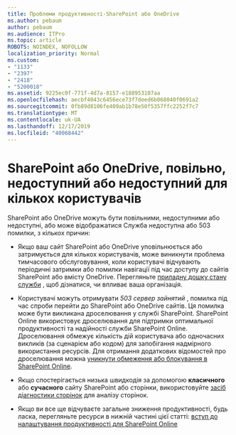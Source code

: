 ```yaml
---
title: Проблеми продуктивності-SharePoint або OneDrive
ms.author: pebaum
author: pebaum
ms.audience: ITPro
ms.topic: article
ROBOTS: NOINDEX, NOFOLLOW
localization_priority: Normal
ms.custom:
- "1133"
- "2397"
- "2418"
- "5200018"
ms.assetid: 9225ec0f-771f-4d7a-8157-e188953107aa
ms.openlocfilehash: aecbf4043c6456ece73f7deed6b068040f0691a2
ms.sourcegitcommit: 0fb89d8106fe409ab1b78e50f5357ffc2252f7c7
ms.translationtype: MT
ms.contentlocale: uk-UA
ms.lasthandoff: 12/17/2019
ms.locfileid: "40068442"
---
```

# <a name="sharepoint-or-onedrive-slow-inaccessible-or-unavailable-for-multiple-users"></a>SharePoint або OneDrive, повільно, недоступний або недоступний для кількох користувачів

SharePoint або OneDrive можуть бути повільними, недоступними або недоступні, або може відображатися Служба недоступна або 503 помилки, з кількох причин:
  
- Якщо ваш сайт SharePoint або OneDrive уповільнюється або затримується для кількох користувачів, може виникнути проблема тимчасового обслуговування, коли користувачі відчувають періодичні затримки або помилки навігації під час доступу до сайтів SharePoint або вмісту OneDrive. Перегляньте [приладну дошку стану служби](https://admin.microsoft.com/AdminPortal/Home#/servicehealth) , щоб дізнатися, чи впливає ваша організація.
  
- Користувачі можуть отримувати *503 сервер зайнятий* , помилка під час спроби перейти до SharePoint або OneDrive сайтів. Ця помилка може бути викликана дроселювання у службі SharePoint. SharePoint Online використовує дроселювання для підтримки оптимальної продуктивності та надійності служби SharePoint Online. Дроселювання обмежує кількість дій користувача або одночасних викликів (за сценарієм або кодом) для запобігання надмірного використання ресурсів. Для отримання додаткових відомостей про дроселювання можна [уникнути обмеження або блокування в SharePoint Online](https://docs.microsoft.com/sharepoint/dev/general-development/how-to-avoid-getting-throttled-or-blocked-in-sharepoint-online).

- Якщо спостерігається низька швидкодія за допомогою **класичного** або **сучасного** сайту SharePoint або сторінки, використовуйте [засіб діагностики сторінок](https://aka.ms/perftool) для аналізу сторінок.
  
- Якщо ви все ще відчуваєте загальне зниження продуктивності, будь ласка, перегляньте ресурси в нижній частині цієї статті: [вступ до налаштування продуктивності для SharePoint Online](https://go.microsoft.com/fwlink/?linkid=2024334)
  